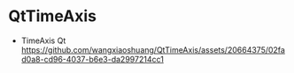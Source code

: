 # QtTimeAxis
* TimeAxis Qt
https://github.com/wangxiaoshuang/QtTimeAxis/assets/20664375/02fad0a8-cd96-4037-b6e3-da2997214cc1

